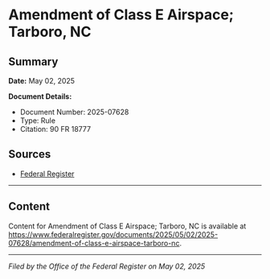 # Amendment of Class E Airspace; Tarboro, NC

## Summary

**Date:** May 02, 2025

**Document Details:**
- Document Number: 2025-07628
- Type: Rule
- Citation: 90 FR 18777

## Sources
- [Federal Register](https://www.federalregister.gov/documents/2025/05/02/2025-07628/amendment-of-class-e-airspace-tarboro-nc)

---

## Content

Content for Amendment of Class E Airspace; Tarboro, NC is available at https://www.federalregister.gov/documents/2025/05/02/2025-07628/amendment-of-class-e-airspace-tarboro-nc.

---

*Filed by the Office of the Federal Register on May 02, 2025*
